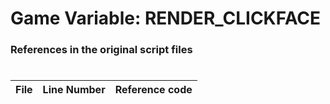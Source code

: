 # Game Variable: RENDER_CLICKFACE
### References in the original script files

#

| File | Line Number | Reference code |
| --- | --- | --- |
